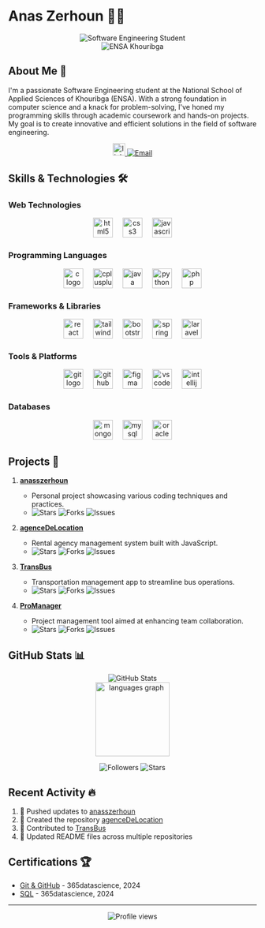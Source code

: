 # Anas Zerhoun 👨‍💻

<div align="center">
  <img src="https://img.shields.io/badge/-Software%20Engineering%20Student-blue?style=for-the-badge" alt="Software Engineering Student"/>
  <br>
  <img src="https://img.shields.io/badge/-ENSA%20Khouribga-orange?style=flat-square" alt="ENSA Khouribga"/>
</div>

## About Me 🚀

I'm a passionate Software Engineering student at the National School of Applied Sciences of Khouribga (ENSA). With a strong foundation in computer science and a knack for problem-solving, I've honed my programming skills through academic coursework and hands-on projects. My goal is to create innovative and efficient solutions in the field of software engineering.

<div align="center">
  <a href="https://www.linkedin.com/in/anas-zerhoun/" target="_blank">
    <img src="https://img.shields.io/static/v1?message=LinkedIn&logo=linkedin&label=&color=0077B5&logoColor=white&labelColor=&style=for-the-badge" height="25" alt="linkedin logo"  />
  </a>
  <a href="mailto:anasszerhoun@gmail.com">
    <img src="https://img.shields.io/badge/-Email-D14836?style=for-the-badge&logo=gmail&logoColor=white" alt="Email" />
  </a>
</div>

## Skills & Technologies 🛠️



### Web Technologies
<div align="center">
  <img src="https://cdn.jsdelivr.net/gh/devicons/devicon/icons/html5/html5-original.svg" height="40" alt="html5 logo"  />
  <img width="12" />
  <img src="https://cdn.jsdelivr.net/gh/devicons/devicon/icons/css3/css3-original.svg" height="40" alt="css3 logo"  />
  <img width="12" />
  <img src="https://cdn.jsdelivr.net/gh/devicons/devicon/icons/javascript/javascript-original.svg" height="40" alt="javascript logo"  />
</div>

### Programming Languages
<div align="center">
  <img src="https://cdn.jsdelivr.net/gh/devicons/devicon/icons/c/c-original.svg" height="40" alt="c logo"  />
  <img width="12" />
  <img src="https://cdn.jsdelivr.net/gh/devicons/devicon/icons/cplusplus/cplusplus-original.svg" height="40" alt="cplusplus logo"  />
  <img width="12" />
  <img src="https://cdn.jsdelivr.net/gh/devicons/devicon/icons/java/java-original.svg" height="40" alt="java logo"  />
  <img width="12" />
  <img src="https://cdn.jsdelivr.net/gh/devicons/devicon/icons/python/python-original.svg" height="40" alt="python logo"  />
  <img width="12" />
  <img src="https://cdn.jsdelivr.net/gh/devicons/devicon/icons/php/php-original.svg" height="40" alt="php logo"  />
</div>

### Frameworks & Libraries
<div align="center">
  <img src="https://cdn.jsdelivr.net/gh/devicons/devicon/icons/react/react-original.svg" height="40" alt="react logo"  />
  <img width="12" />
  <img src="https://cdn.jsdelivr.net/gh/devicons/devicon/icons/tailwindcss/tailwindcss-original-wordmark.svg" height="40" alt="tailwindcss logo"  />
  <img width="12" />
  <img src="https://cdn.jsdelivr.net/gh/devicons/devicon/icons/bootstrap/bootstrap-original.svg" height="40" alt="bootstrap logo"  />
  <img width="12" />
  <img src="https://cdn.jsdelivr.net/gh/devicons/devicon/icons/spring/spring-original.svg" height="40" alt="spring logo"  />
  <img width="12" />
  <img src="https://cdn.jsdelivr.net/gh/devicons/devicon/icons/laravel/laravel-original.svg" height="40" alt="laravel logo"  />
</div>

### Tools & Platforms
<div align="center">
  <img src="https://cdn.jsdelivr.net/gh/devicons/devicon/icons/git/git-original.svg" height="40" alt="git logo"  />
  <img width="12" />
  <img src="https://cdn.jsdelivr.net/gh/devicons/devicon/icons/github/github-original.svg" height="40" alt="github logo"  />
  <img width="12" />
  <img src="https://cdn.jsdelivr.net/gh/devicons/devicon/icons/figma/figma-original.svg" height="40" alt="figma logo"  />
  <img width="12" />
  <img src="https://cdn.jsdelivr.net/gh/devicons/devicon/icons/vscode/vscode-original.svg" height="40" alt="vscode logo"  />
  <img width="12" />
  <img src="https://cdn.jsdelivr.net/gh/devicons/devicon/icons/intellij/intellij-original.svg" height="40" alt="intellij logo"  />
</div>

### Databases
<div align="center">
  <img src="https://cdn.jsdelivr.net/gh/devicons/devicon/icons/mongodb/mongodb-original.svg" height="40" alt="mongodb logo"  />
  <img width="12" />
  <img src="https://cdn.jsdelivr.net/gh/devicons/devicon/icons/mysql/mysql-original.svg" height="40" alt="mysql logo"  />
  <img width="12" />
  <img src="https://cdn.jsdelivr.net/gh/devicons/devicon/icons/oracle/oracle-original.svg" height="40" alt="oracle logo"  />
</div>

## Projects 💼

1. [**anasszerhoun**](https://github.com/anasszerhoun/anasszerhoun) 
   - Personal project showcasing various coding techniques and practices.
   - <img src="https://img.shields.io/github/stars/anasszerhoun/anasszerhoun?style=social" alt="Stars"> <img src="https://img.shields.io/github/forks/anasszerhoun/anasszerhoun?style=social" alt="Forks"> <img src="https://img.shields.io/github/issues/anasszerhoun/anasszerhoun?style=social" alt="Issues">

2. [**agenceDeLocation**](https://github.com/anasszerhoun/agenceDeLocation) 
   - Rental agency management system built with JavaScript.
   - <img src="https://img.shields.io/github/stars/anasszerhoun/agenceDeLocation?style=social" alt="Stars"> <img src="https://img.shields.io/github/forks/anasszerhoun/agenceDeLocation?style=social" alt="Forks"> <img src="https://img.shields.io/github/issues/anasszerhoun/agenceDeLocation?style=social" alt="Issues">

3. [**TransBus**](https://github.com/anasszerhoun/TransBus) 
   - Transportation management app to streamline bus operations.
   - <img src="https://img.shields.io/github/stars/anasszerhoun/TransBus?style=social" alt="Stars"> <img src="https://img.shields.io/github/forks/anasszerhoun/TransBus?style=social" alt="Forks"> <img src="https://img.shields.io/github/issues/anasszerhoun/TransBus?style=social" alt="Issues">

4. [**ProManager**](https://github.com/anasszerhoun/ProManager) 
   - Project management tool aimed at enhancing team collaboration.
   - <img src="https://img.shields.io/github/stars/anasszerhoun/ProManager?style=social" alt="Stars"> <img src="https://img.shields.io/github/forks/anasszerhoun/ProManager?style=social" alt="Forks"> <img src="https://img.shields.io/github/issues/anasszerhoun/ProManager?style=social" alt="Issues">

## GitHub Stats 📊

<div align="center">
  <img src="https://github-readme-stats.vercel.app/api?username=anasszerhoun&show_icons=true&theme=radical" alt="GitHub Stats" />
  <br>
  <img src="https://github-readme-stats.vercel.app/api/top-langs?username=anasszerhoun&locale=en&hide_title=false&layout=compact&card_width=320&langs_count=5&theme=dracula&hide_border=false&order=2" height="150" alt="languages graph"  />
</div>

<p align="center">
  <img src="https://img.shields.io/github/followers/anasszerhoun?style=social" alt="Followers">
  <img src="https://img.shields.io/github/stars/anasszerhoun?style=social" alt="Stars">
</p>

## Recent Activity 🔥

<!--START_SECTION:activity-->
1. 🔨 Pushed updates to [anasszerhoun](https://github.com/anasszerhoun/anasszerhoun)
2. 🎉 Created the repository [agenceDeLocation](https://github.com/anasszerhoun/agenceDeLocation)
3. 🤝 Contributed to [TransBus](https://github.com/anasszerhoun/TransBus)
4. 📝 Updated README files across multiple repositories
<!--END_SECTION:activity-->

## Certifications 🏆


- [Git & GitHub](https://learn.365datascience.com/certificates/CC-F4DE5EC7AD/) - 365datascience, 2024
- [SQL](https://learn.365datascience.com/certificates/CC-02B3C28F54/) - 365datascience, 2024

---

<div align="center">
  <img src="https://komarev.com/ghpvc/?username=anasszerhoun&style=flat-square&color=blue" alt="Profile views"/>
</div>

